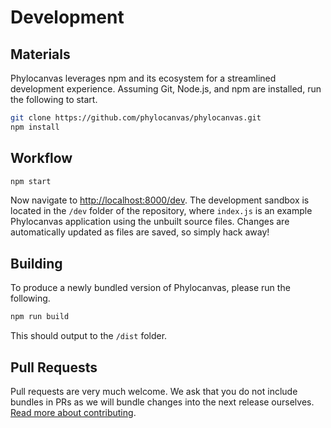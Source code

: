 # Development

## Materials
Phylocanvas leverages npm and its ecosystem for a streamlined development experience. Assuming Git, Node.js, and npm are installed, run the following to start.
```bash
git clone https://github.com/phylocanvas/phylocanvas.git
npm install
```

## Workflow
```bash
npm start
```
Now navigate to [http://localhost:8000/dev](http://localhost:8080/dev). The development sandbox is located in the `/dev` folder of the repository, where `index.js` is an example Phylocanvas application using the unbuilt source files. Changes are automatically updated as files are saved, so simply hack away!

## Building
To produce a newly bundled version of Phylocanvas, please run the following.
```bash
npm run build
```
This should output to the `/dist` folder.

## Pull Requests
Pull requests are very much welcome. We ask that you do not include bundles in PRs as we will bundle changes into the next release ourselves. [Read more about contributing](https://github.com/phylocanvas/phylocanvas/blob/master/CONTRIBUTING.md).
